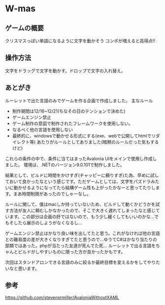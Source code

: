# W-mas

## ゲームの概要
クリスマスっぽい単語になるように文字を動かそう
コンボが増えると高得点!!

## 操作方法
文字をドラッグで文字を動かす。ドロップで文字の入れ替え。

## あとがき
ルーレットで出た言語のみでゲームを作る企画で作成しました。
主なルール
* 制作期間は12/16~12/21(ちなその日のテンションで決めた)
* ゲームエンジン禁止
* ゲーム制作の意図で制作されたフレームワークを使用しない。
* なるべく他の言語を使用しない
* 最終的に、windowsで動かせる形式にする(exe、webで公開してhtmlでリダイレクト等)
あたりがルールとしてありました(暗黙のルールだった気もするけど)

これらの条件の中で、条件に当てはまったAvalonia UIをメインで使用し作成しました。
環境は、.NETのバージョン9.0.101で制作しました。

結果として、ビルドに時間をかけすぎ(チャッピーに頼りすぎ)た為、早めに試しておいて良かったなという感じです。ただゲームとしては、文字をパズドラみたいに動かせるようになってたら結構ゲーム性も上がったかなーと思ってたりします。まあ時間制限があったのでしゃーなし。

ルールに関して、僕はmacしか持っていないため、ビルドして動くかどうかを試す方法が友人に頼むしかなかったので、そこで大きく遅れてしまったなと感じています。この部分は企画の肝ではないので、もう少し緩くしてもいいのかな...でもそしたら展示のしようがなくなるし...

ゲームエンジン禁止はかなり良い味を出してたと思う。これがなければ他の言語との難易度の差が大きくなりすぎてたと思うので...ゆうてC#はかなり当たりの部類ではあった。phpが当たった友達が死んでた死...
ルーレットで出る言語をちゃんとビルドがしやすいものに限った方が良かったかもです。

次回はスタンドアロンできる言語のみに絞るか最終目標を変えるかをしてやりたいなと思います。

## 参考
https://github.com/stevensrmiller/AvaloniaWithoutXAML